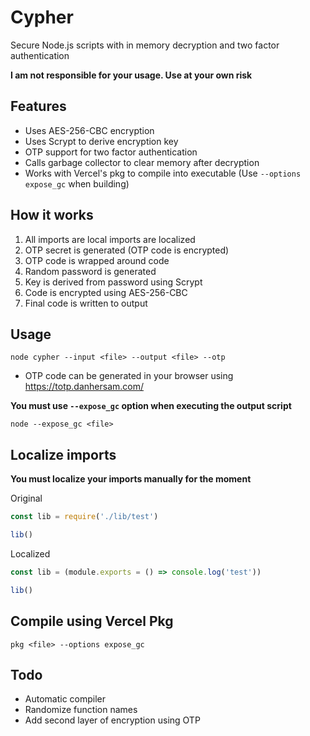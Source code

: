 # Cypher
Secure Node.js scripts with in memory decryption and two factor authentication

**I am not responsible for your usage. Use at your own risk**

## Features
* Uses AES-256-CBC encryption
* Uses Scrypt to derive encryption key
* OTP support for two factor authentication
* Calls garbage collector to clear memory after decryption
* Works with Vercel's pkg to compile into executable (Use `--options expose_gc` when building)

## How it works
1. All imports are local imports are localized
2. OTP secret is generated (OTP code is encrypted)
3. OTP code is wrapped around code
4. Random password is generated
5. Key is derived from password using Scrypt
6. Code is encrypted using AES-256-CBC
7. Final code is written to output

## Usage
```
node cypher --input <file> --output <file> --otp
```

* OTP code can be generated in your browser using https://totp.danhersam.com/

**You must use `--expose_gc` option when executing the output script**
```
node --expose_gc <file>
```

## Localize imports
**You must localize your imports manually for the moment**

Original
```js
const lib = require('./lib/test')

lib()
```

Localized
```js
const lib = (module.exports = () => console.log('test'))

lib()
```

## Compile using Vercel Pkg
```
pkg <file> --options expose_gc
```

## Todo
* Automatic compiler
* Randomize function names
* Add second layer of encryption using OTP